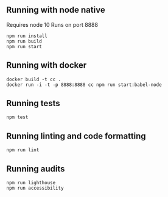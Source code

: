 ## Running with node native

Requires node 10
Runs on port 8888

```
npm run install 
npm run build
npm run start
```

## Running with docker

```
docker build -t cc .
docker run -i -t -p 8888:8888 cc npm run start:babel-node
```

## Running tests

```
npm test
```

## Running linting and code formatting

```
npm run lint
```

## Running audits

```
npm run lighthouse
npm run accessibility
```
